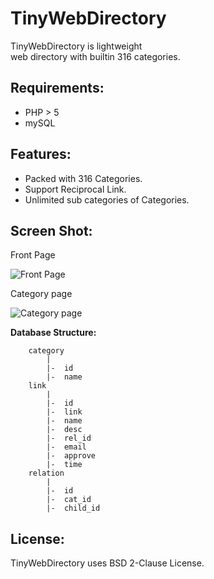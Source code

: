 TinyWebDirectory
==============

TinyWebDirectory is lightweight  
web directory with builtin 316 
categories.

Requirements:
------------
* PHP > 5
* mySQL

Features:
------------
* Packed with 316 Categories.
* Support Reciprocal Link.
* Unlimited sub categories of Categories.

Screen Shot:
------------
Front Page

![Front Page](http://i.imgur.com/KRFQJjt.jpg)

Category page

![Category page](http://i.imgur.com/weqkIkH.jpg)

**Database Structure:**


		category
			|
			|-	id
			|-	name
		link
			|
			|-	id
			|-	link
			|-	name
			|-	desc
			|-	rel_id
			|-	email
			|-	approve
			|-	time
		relation
			|
			|-	id
			|-	cat_id
			|-	child_id
			
License:
------------
TinyWebDirectory uses BSD 2-Clause License.